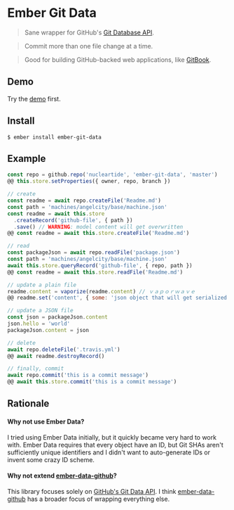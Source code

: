 
# Ember Git Data

> Sane wrapper for GitHub's [Git Database API][1].

> Commit more than one file change at a time.

> Good for building GitHub-backed web applications, like [GitBook][2].

## Demo

Try the [demo]() first.

## Install

```
$ ember install ember-git-data
```

## Example

```js
const repo = github.repo('nucleartide', 'ember-git-data', 'master')
@@ this.store.setProperties({ owner, repo, branch })

// create
const readme = await repo.createFile('Readme.md')
const path = 'machines/angelcity/base/machine.json'
const readme = await this.store
  .createRecord('github-file', { path })
  .save() // WARNING: model content will get overwritten
@@ const readme = await this.store.createFile('Readme.md')

// read
const packageJson = await repo.readFile('package.json')
const path = 'machines/angelcity/base/machine.json'
await this.store.queryRecord('github-file', { repo, path })
@@ const readme = await this.store.readFile('Readme.md')

// update a plain file
readme.content = vaporize(readme.content) // ｖａｐｏｒｗａｖｅ
@@ readme.set('content', { some: 'json object that will get serialized' })

// update a JSON file
const json = packageJson.content
json.hello = 'world'
packageJson.content = json

// delete
await repo.deleteFile('.travis.yml')
@@ await readme.destroyRecord()

// finally, commit
await repo.commit('this is a commit message')
@@ await this.store.commit('this is a commit message')
```

## Rationale

#### Why not use Ember Data?

I tried using Ember Data initially, but it quickly became very hard to work with. Ember Data requires that every object have an ID, but Git SHAs aren't sufficiently unique identifiers and I didn't want to auto-generate IDs or invent some crazy ID scheme.

#### Why not extend [ember-data-github][3]?

This library focuses solely on [GitHub's Git Data API][1]. I think [ember-data-github][3] has a broader focus of wrapping everything else.

[1]: https://developer.github.com/v3/git/
[2]: https://www.gitbook.com/
[3]: https://github.com/elwayman02/ember-data-github

